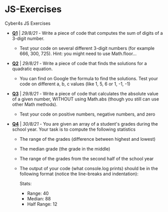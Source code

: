 # JS-Exercises

Cyber4s JS Exercises

- **[Q1](./q1.js)** | _29/8/21_ - Write a piece of code that computes the sum of digits of a 3-digit number.

  - Test your code on several different 3-digit numbers (for example 666, 300, 725). Hint: you might need to use Math.floor...

- **[Q2](./q2.js)** | _29/8/21_ - Write a piece of code that finds the solutions for a quadratic equation.

  - You can find on Google the formula to find the solutions. Test your code on different a, b, c values (like 1, 5, 6 or 1, -1, -1)

- **[Q3](./q3.js)** | _29/8/21_ - Write a piece of code that calculates the absolute value of a given number, WITHOUT using Math.abs (though you still can use other Math methods).

  - Test your code on positive numbers, negative numbers, and zero

- **[Q4](./q4.js)** | _30/8/21_ - You are given an array of a student's grades during the school year. Your task is to compute the following statistics

  - The range of the grades (difference between highest and lowest)
  - The median grade (the grade in the middle)
  - The range of the grades from the second half of the school year

  - The output of your code (what console.log prints) should be in the following format (notice the line-breaks and indentation):

    Stats:

    - Range: 40
    - Median: 88
    - Half Range: 12
